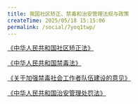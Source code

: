 ```yaml
---
title: 我国社区矫正、禁毒和治安管理法规与政策
createTime: 2025/05/18 15:15:06
permalink: /social/7yoq1twp/
---
```

[《中华人民共和国社区矫正法》](https://law.iglooblog.top/criminal/2.html)

[《中华人民共和国禁毒法》](https://law.iglooblog.top/criminal/3.html)

[《关于加强禁毒社会工作者队伍建设的意见》](https://law.iglooblog.top/policy/0.5.html)

[《中华人民共和国治安管理处罚法》](https://law.iglooblog.top/administrative/3.html)
